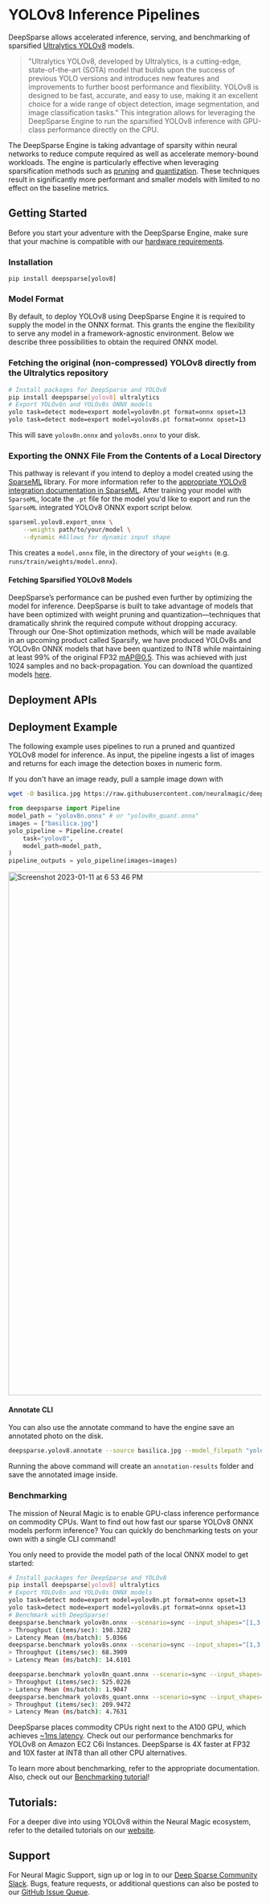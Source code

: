 # YOLOv8 Inference Pipelines

DeepSparse allows accelerated inference, serving, and benchmarking of sparsified [Ultralytics YOLOv8](https://github.com/ultralytics/ultralytics) models.  

> "Ultralytics YOLOv8, developed by Ultralytics, is a cutting-edge, state-of-the-art (SOTA) model that builds upon 
> the success of previous YOLO versions and introduces new features and improvements to further boost performance 
> and flexibility. YOLOv8 is designed to be fast, accurate, and easy to use, making it an excellent choice for a wide 
> range of object detection, image segmentation, and image classification tasks."
This integration allows for leveraging the DeepSparse Engine to run the sparsified YOLOv8 inference with GPU-class performance directly on the CPU.

The DeepSparse Engine is taking advantage of sparsity within neural networks to 
reduce compute required as well as accelerate memory-bound workloads. The engine is particularly effective when leveraging sparsification
methods such as [pruning](https://neuralmagic.com/blog/pruning-overview/) and [quantization](https://arxiv.org/abs/1609.07061). 
These techniques result in significantly more performant and smaller models with limited to no effect on the baseline metrics.

## Getting Started

Before you start your adventure with the DeepSparse Engine, make sure that your machine is 
compatible with our [hardware requirements](https://docs.neuralmagic.com/deepsparse/source/hardware.html).

### Installation

```pip install deepsparse[yolov8]```
### Model Format
By default, to deploy YOLOv8 using DeepSparse Engine it is required to supply the model in the ONNX format. 
This grants the engine the flexibility to serve any model in a framework-agnostic environment. 
Below we describe three possibilities to obtain the required ONNX model.
### Fetching the original (non-compressed) YOLOv8 directly from the Ultralytics repository
```bash
# Install packages for DeepSparse and YOLOv8
pip install deepsparse[yolov8] ultralytics
# Export YOLOv8n and YOLOv8s ONNX models
yolo task=detect mode=export model=yolov8n.pt format=onnx opset=13
yolo task=detect mode=export model=yolov8s.pt format=onnx opset=13
```
This will save `yolov8n.onnx` and `yolov8s.onnx` to your disk.

### Exporting the ONNX File From the Contents of a Local Directory
This pathway is relevant if you intend to deploy a model created using the [SparseML](https://github.com/neuralmagic/sparseml) library. 
For more information refer to the [appropriate YOLOv8 integration documentation in SparseML](https://github.com/neuralmagic/sparseml/tree/main/src/sparseml/yolov8).
After training your model with `SparseML`, locate the `.pt` file for the model you'd like to export and run the `SparseML` integrated YOLOv8 ONNX export script below.

```bash
sparseml.yolov8.export_onnx \
    --weights path/to/your/model \
    --dynamic #Allows for dynamic input shape
```
This creates a `model.onnx` file, in the directory of your `weights` (e.g. `runs/train/weights/model.onnx`).

#### Fetching Sparsified YOLOv8 Models
DeepSparse’s performance can be pushed even further by optimizing the model for inference. DeepSparse is built to take advantage of models that have been optimized with weight pruning 
and quantization—techniques that dramatically shrink the required compute without dropping accuracy. Through our One-Shot optimization methods, which will be made available in an upcoming 
product called Sparsify, we have produced YOLOv8s and YOLOv8n ONNX models that have been quantized to INT8 while maintaining at least 99% of the original FP32 mAP@0.5. 
This was achieved with just 1024 samples and no back-propagation. You can download the quantized models [here](https://drive.google.com/drive/folders/1vf4Es-8bxhx348TzzfhvljMQUo62XhQ4?usp=sharing).

## Deployment APIs

## Deployment Example
The following example uses pipelines to run a pruned and quantized YOLOv8 model for inference. As input, the pipeline ingests a list of images and returns for each image the detection boxes in numeric form.

If you don't have an image ready, pull a sample image down with

```bash
wget -O basilica.jpg https://raw.githubusercontent.com/neuralmagic/deepsparse/main/src/deepsparse/yolo/sample_images/basilica.jpg
```

```python
from deepsparse import Pipeline
model_path = "yolov8n.onnx" # or "yolov8n_quant.onnx"
images = ["basilica.jpg"]
yolo_pipeline = Pipeline.create(
    task="yolov8",
    model_path=model_path,
)
pipeline_outputs = yolo_pipeline(images=images)
```
<img width="1041" alt="Screenshot 2023-01-11 at 6 53 46 PM" src="https://user-images.githubusercontent.com/3195154/211942937-1d32193a-6dda-473d-a7ad-e2162bbb42e9.png">

#### Annotate CLI
You can also use the annotate command to have the engine save an annotated photo on the disk.
```bash
deepsparse.yolov8.annotate --source basilica.jpg --model_filepath "yolov8n.onnx" # or "yolov8n_quant.onnx"
```

Running the above command will create an `annotation-results` folder and save the annotated image inside.


### Benchmarking
The mission of Neural Magic is to enable GPU-class inference performance on commodity CPUs. Want to find out how fast our sparse YOLOv8 ONNX models perform inference? 
You can quickly do benchmarking tests on your own with a single CLI command!

You only need to provide the model path of the local ONNX model to get started:

```bash
# Install packages for DeepSparse and YOLOv8
pip install deepsparse[yolov8] ultralytics
# Export YOLOv8n and YOLOv8s ONNX models
yolo task=detect mode=export model=yolov8n.pt format=onnx opset=13
yolo task=detect mode=export model=yolov8s.pt format=onnx opset=13
# Benchmark with DeepSparse!
deepsparse.benchmark yolov8n.onnx --scenario=sync --input_shapes="[1,3,640,640]"
> Throughput (items/sec): 198.3282
> Latency Mean (ms/batch): 5.0366
deepsparse.benchmark yolov8s.onnx --scenario=sync --input_shapes="[1,3,640,640]"
> Throughput (items/sec): 68.3909
> Latency Mean (ms/batch): 14.6101
```

```bash
deepsparse.benchmark yolov8n_quant.onnx --scenario=sync --input_shapes="[1,3,640,640]"
> Throughput (items/sec): 525.0226
> Latency Mean (ms/batch): 1.9047
deepsparse.benchmark yolov8s_quant.onnx --scenario=sync --input_shapes="[1,3,640,640]"
> Throughput (items/sec): 209.9472
> Latency Mean (ms/batch): 4.7631
```

DeepSparse places commodity CPUs right next to the A100 GPU, which achieves [~1ms latency](https://github.com/ultralytics/ultralytics#models). Check out our performance benchmarks for YOLOv8 on Amazon EC2 C6i Instances. DeepSparse is 4X faster at FP32 and 10X faster at INT8 than all other CPU alternatives.  

To learn more about benchmarking, refer to the appropriate documentation.
Also, check out our [Benchmarking tutorial](https://github.com/neuralmagic/deepsparse/tree/main/src/deepsparse/benchmark)!

## Tutorials:
For a deeper dive into using YOLOv8 within the Neural Magic ecosystem, refer to the detailed tutorials on our [website](https://neuralmagic.com/use-cases/#computervision).

## Support
For Neural Magic Support, sign up or log in to our [Deep Sparse Community Slack](https://join.slack.com/t/discuss-neuralmagic/shared_invite/zt-q1a1cnvo-YBoICSIw3L1dmQpjBeDurQ). Bugs, feature requests, or additional questions can also be posted to our [GitHub Issue Queue](https://github.com/neuralmagic/deepsparse/issues).